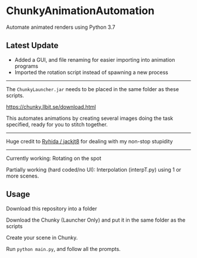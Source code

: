 # ChunkyAnimationAutomation

Automate animated renders using Python 3.7

Latest Update
---

* Added a GUI, and file renaming for easier importing into animation programs
* Imported the rotation script instead of spawning a new process

---

The `ChunkyLauncher.jar` needs to be placed in the same folder as these scripts.

https://chunky.llbit.se/download.html

This automates animations by creating several images doing the task specified, ready for you to stitch together.

---
Huge credit to [Ryhida / jackjt8](https://github.com/jackjt8) for dealing with my non-stop stupidity

---

Currently working: Rotating on the spot

Partially working (hard coded/no UI): Interpolation (interpT.py) using 1 or more scenes.

Usage
---

Download this repository into a folder

Download the Chunky (Launcher Only) and put it in the same folder as the scripts

Create your scene in Chunky.

Run `python main.py`, and follow all the prompts.
